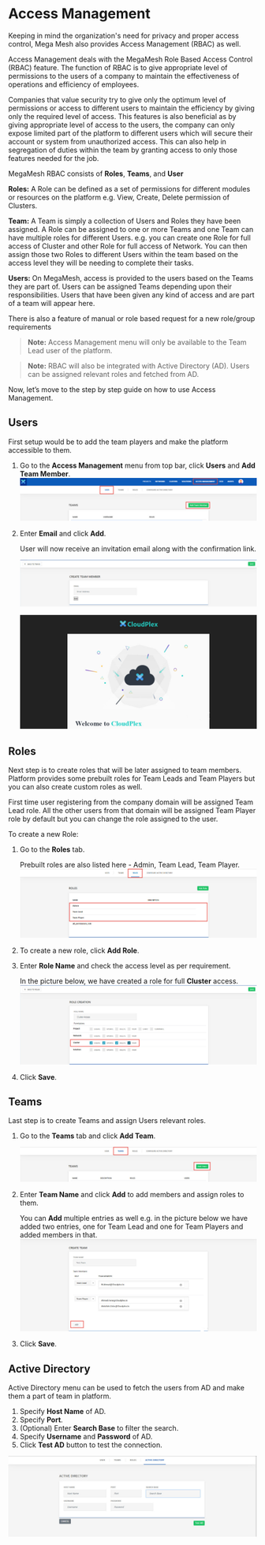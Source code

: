 # Access Management

Keeping in mind the organization's need for privacy and proper access control, Mega Mesh also provides Access Management (RBAC) as well. 

Access Management deals with the MegaMesh Role Based Access Control (RBAC) feature. The function of RBAC is to give appropriate level of permissions to the users of a company to maintain the effectiveness of operations and efficiency of employees.

Companies that value security try to give only the optimum level of permissions or access to different users to maintain the efficiency by giving only the required level of access. This features is also beneficial as by giving appropriate level of access to the users, the company can only expose limited part of the platform to different users which will secure their account or system from unauthorized access. This can also help in segregation of duties within the team by granting access to only those features needed for the job. 

MegaMesh RBAC consists of **Roles**, **Teams**, and **User**

**Roles:** A Role can be defined as a set of permissions for different modules or resources on the platform e.g. View, Create, Delete permission of Clusters. 

**Team:** A Team is simply a collection of Users and Roles they have been assigned.  A Role can be assigned to one or more Teams and one Team can have multiple roles for different Users. e.g. you can create one Role for full access of Cluster and other Role for full access of Network. You can then assign those two Roles to different Users within the team based on the access level they will be needing to complete their tasks. 

**Users:** On MegaMesh, access is provided to the users based on the Teams they are part of. Users can be assigned Teams depending upon their responsibilities. Users that have been given any kind of access and are part of a team will appear here. 

There is also a feature of manual or role based request for a new role/group requirements

> **Note:** Access Management menu will only be available to the Team Lead user of the platform. 

> **Note:** RBAC will also be integrated with Active Directory (AD). Users can be assigned relevant roles and fetched from AD.

Now, let’s move to the step by step guide on how to use Access Management.

## Users

First setup would be to add the team players and make the platform accessible to them.

1. Go to the **Access Management** menu from top bar, click **Users** and **Add Team Member**.
   ![1](imgs\1.jpg)

2. Enter **Email** and click **Add**.

   User will now receive an invitation email along with the confirmation link.

   ![2](imgs\2.jpg)

   ![3](imgs\3.jpg)

## Roles

Next step is to create roles that will be later assigned to team members. Platform provides some prebuilt roles for Team Leads and Team Players but you can also create custom roles as well. 

First time user registering from the company domain will be assigned Team Lead role. All the other users from that domain will be assigned Team Player role by default but you can change the role assigned to the user.

To create a new Role:

1. Go to the **Roles** tab.

   Prebuilt roles are also listed here - Admin, Team Lead, Team Player.
   ![4](imgs\4.jpg)
2. To create a new role, click **Add Role**.

3. Enter **Role Name** and check the access level as per requirement.

   In the picture below, we have created a role for full **Cluster** access.
   ![5](imgs\5.jpg)
4. Click **Save**.

## Teams

Last step is to create Teams and assign Users relevant roles.

1. Go to the **Teams** tab and click **Add Team**.

   ![6](imgs\6.jpg)

2. Enter **Team Name** and click **Add** to add members and assign roles to them.

   You can **Add** multiple entries as well e.g. in the picture below we have added two entries, one for Team Lead and one for Team Players and added members in that. 
   ![7](imgs\7.jpg)

3. Click **Save**.

## Active Directory

Active Directory menu can be used to fetch the users from AD and make them a part of team in platform.

1. Specify **Host Name** of AD.
2. Specify **Port**.
3. (Optional) Enter **Search Base** to filter the search.
4. Specify **Username** and **Password** of AD.
5. Click **Test AD** button to test the connection.

![8](imgs\8.jpg)